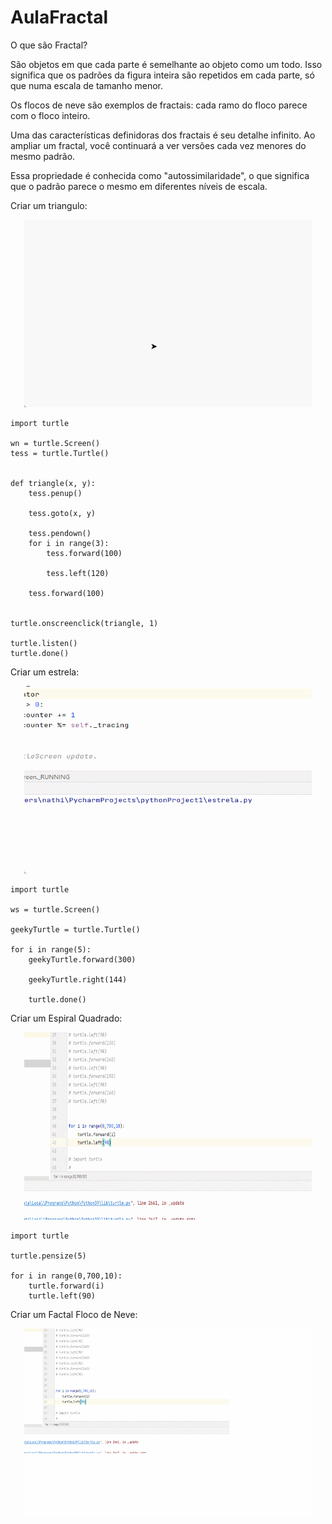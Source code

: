 # AulaFractal

<p>O que são Fractal?</p>

<p>São objetos em que cada parte é semelhante ao objeto como um todo. Isso significa que os padrões da figura inteira são repetidos em cada parte,
só que numa escala de tamanho menor. </p>
<p>Os flocos de neve são exemplos de fractais: cada ramo do floco parece com o floco inteiro. </p>

<p>Uma das características definidoras dos fractais é seu detalhe infinito. Ao ampliar um fractal, você continuará a ver versões cada vez menores do mesmo padrão. </p>
<p>Essa propriedade é conhecida como "autossimilaridade", o que significa que o padrão parece o mesmo em diferentes níveis de escala.</p>

<p> Criar um triangulo: </p>

<p align="center">
<img src="GIF 20-03-2023 20-18-59.gif" width="460" height="300">
</p>

```javascrip
import turtle

wn = turtle.Screen()
tess = turtle.Turtle()


def triangle(x, y):
    tess.penup()

    tess.goto(x, y)

    tess.pendown()
    for i in range(3):
        tess.forward(100)

        tess.left(120)

    tess.forward(100)


turtle.onscreenclick(triangle, 1)

turtle.listen()
turtle.done()
```

<p> Criar um estrela: </p>
<p align="center">
<img src="estrela.gif" width="460" height="300">
</p>

```javascrip
import turtle

ws = turtle.Screen()

geekyTurtle = turtle.Turtle()

for i in range(5):
    geekyTurtle.forward(300)

    geekyTurtle.right(144)
    
    turtle.done()
```

<p> Criar um Espiral Quadrado: </p>
<p align="center">
<img src="espiral.gif" width="460" height="300">
</p>

```javascrip
import turtle

turtle.pensize(5)

for i in range(0,700,10):
    turtle.forward(i)
    turtle.left(90)
```

<p> Criar um Factal Floco de Neve: </p>
<p align="center">
<img src="floco de neve.gif" width="460" height="300">
</p>
